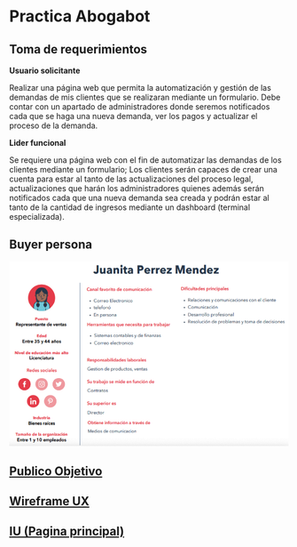 # Practica Abogabot
## Toma de requerimientos

**Usuario solicitante** 

Realizar una página web que permita la automatización y gestión de las demandas de mis clientes que se realizaran mediante un formulario. Debe contar con un apartado de administradores donde seremos notificados cada que se haga una nueva demanda, ver los pagos y actualizar el proceso de la demanda.

**Lider funcional**

Se requiere una página web con el fin de automatizar las demandas de los clientes mediante un formulario; Los clientes serán capaces de crear una cuenta para estar al tanto de las actualizaciones del proceso legal, actualizaciones que harán los administradores quienes además serán notificados cada que una nueva demanda sea creada y podrán estar al tanto de la cantidad de ingresos mediante un dashboard (terminal especializada).
## Buyer persona
![](https://github.com/ByJAXx/Practicas-FrontEnd-LaunchX/blob/main/BuyerP.png?raw=true)
## [Publico Objetivo](https://miro.com/app/board/uXjVPQ6TRo4=/?share_link_id=353220829141)
## [Wireframe UX](https://miro.com/app/board/uXjVPRJ_Ma0=/?share_link_id=193962046138) 
## [IU (Pagina principal)](https://www.canva.com/design/DAFPI-jIPL0/yKEClCy4YMgk3sv-G_LJzA/view?utm_content=DAFPI-jIPL0&utm_campaign=designshare&utm_medium=link&utm_source=publishsharelink)
